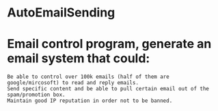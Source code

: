 # AutoEmailSending
# Email control program, generate an email system that could:
	Be able to control over 100k emails (half of them are google/mircosoft) to read and reply emails.
	Send specific content and be able to pull certain email out of the spam/promotion box.
	Maintain good IP reputation in order not to be banned.
